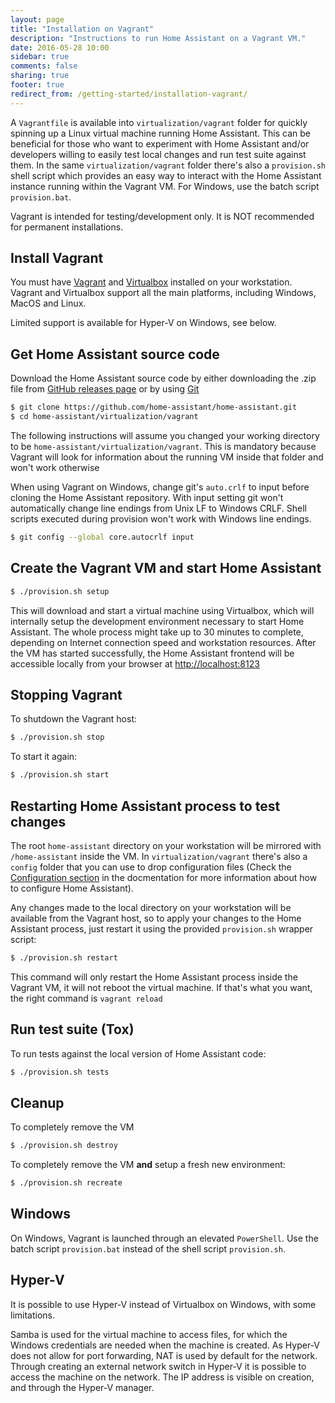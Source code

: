 ```yaml
---
layout: page
title: "Installation on Vagrant"
description: "Instructions to run Home Assistant on a Vagrant VM."
date: 2016-05-28 10:00
sidebar: true
comments: false
sharing: true
footer: true
redirect_from: /getting-started/installation-vagrant/
---
```


A `Vagrantfile` is available into `virtualization/vagrant` folder for quickly spinning up a Linux virtual machine running Home Assistant. This can be beneficial for those who want to experiment with Home Assistant and/or developers willing to easily test local changes and run test suite against them. In the same `virtualization/vagrant` folder there's also a `provision.sh` shell script which provides an easy way to interact with the Home Assistant instance running within the Vagrant VM. For Windows, use the batch script `provision.bat`.

<div class='note'>
Vagrant is intended for testing/development only. It is NOT recommended for permanent installations.
</div>

## Install Vagrant

You must have [Vagrant](https://www.vagrantup.com/downloads.html) and [Virtualbox](https://www.virtualbox.org/wiki/Downloads) installed on your workstation. Vagrant and Virtualbox support all the main platforms, including Windows, MacOS and Linux.

Limited support is available for Hyper-V on Windows, see below.

## Get Home Assistant source code

Download the Home Assistant source code by either downloading the .zip file from [GitHub releases page](https://github.com/home-assistant/home-assistant/releases) or by using [Git](https://git-scm.com/)

```bash
$ git clone https://github.com/home-assistant/home-assistant.git
$ cd home-assistant/virtualization/vagrant
```

<div class='note'>

The following instructions will assume you changed your working directory to be `home-assistant/virtualization/vagrant`. This is mandatory because Vagrant will look for information about the running VM inside that folder and won't work otherwise

</div>

<div class='note'>

When using Vagrant on Windows, change git's `auto.crlf` to input before cloning the Home Assistant repository. With input setting git won't automatically change line endings from Unix LF to Windows CRLF. Shell scripts executed during provision won't work with Windows line endings.

</div>

```bash
$ git config --global core.autocrlf input
```

## Create the Vagrant VM and start Home Assistant

```bash
$ ./provision.sh setup
```

This will download and start a virtual machine using Virtualbox, which will internally setup the development environment necessary to start Home Assistant. The whole process might take up to 30 minutes to complete, depending on Internet connection speed and workstation resources. After the VM has started successfully, the Home Assistant frontend will be accessible locally from your browser at [http://localhost:8123](http://localhost:8123)

## Stopping Vagrant

To shutdown the Vagrant host:

```bash
$ ./provision.sh stop
```

To start it again:

```bash
$ ./provision.sh start
```

## Restarting Home Assistant process to test changes

The root `home-assistant` directory on your workstation will be mirrored with `/home-assistant` inside the VM. In `virtualization/vagrant` there's also a `config` folder that you can use to drop configuration files (Check the [Configuration section](/docs/configuration/) in the docmentation for more information about how to configure Home Assistant).

Any changes made to the local directory on your workstation will be available from the Vagrant host, so to apply your changes to the Home Assistant process, just restart it using the provided `provision.sh` wrapper script:

```bash
$ ./provision.sh restart
```

<div class='note'>
This command will only restart the Home Assistant process inside the Vagrant VM, it will not reboot the virtual machine. If that's what you want, the right command is <code>vagrant reload</code>
</div>

## Run test suite (Tox)

To run tests against the local version of Home Assistant code:

```bash
$ ./provision.sh tests
```

## Cleanup

To completely remove the VM

```bash
$ ./provision.sh destroy
```

To completely remove the VM **and** setup a fresh new environment:

```bash
$ ./provision.sh recreate
```

## Windows

On Windows, Vagrant is launched through an elevated `PowerShell`. Use the batch script `provision.bat` instead of the shell script `provision.sh`.

## Hyper-V

It is possible to use Hyper-V instead of Virtualbox on Windows, with some limitations.

Samba is used for the virtual machine to access files, for which the Windows credentials are needed when the machine is created.
As Hyper-V does not allow for port forwarding, NAT is used by default for the network. Through creating an external network switch in Hyper-V it is possible to access the machine on the network.
The IP address is visible on creation, and through the Hyper-V manager.
